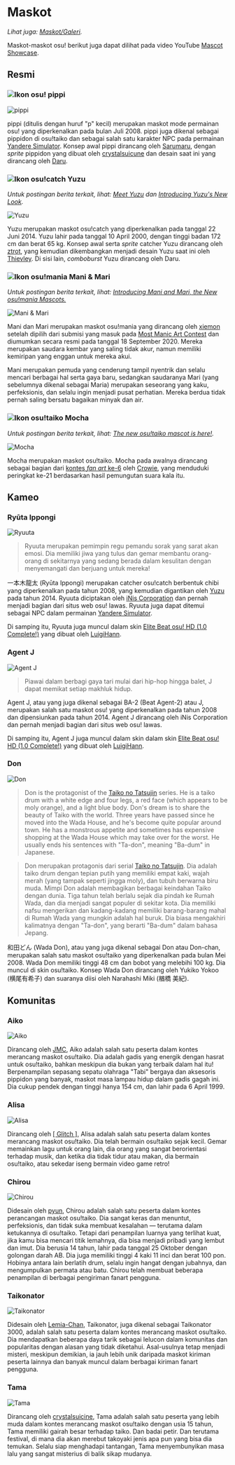 # Maskot

*Lihat juga: [Maskot/Galeri](/wiki/Mascots/Gallery).*

Maskot-maskot osu! berikut juga dapat dilihat pada video YouTube [Mascot Showcase](https://youtu.be/mJF2cAs_MrI).

## Resmi

### ![Ikon osu!](/wiki/shared/mode/osu.png) pippi

![pippi](img/pippi.png "pippi")

pippi (ditulis dengan huruf "p" kecil) merupakan maskot mode permainan osu! yang diperkenalkan pada bulan Juli 2008. pippi juga dikenal sebagai pippidon di osu!taiko dan sebagai salah satu karakter NPC pada permainan [Yandere Simulator](https://yanderesimulator.com). Konsep awal pippi dirancang oleh [Sarumaru](https://osu.ppy.sh/users/9427), dengan *sprite* pippidon yang dibuat oleh [crystalsuicune](https://osu.ppy.sh/users/9974) dan desain saat ini yang dirancang oleh [Daru](https://osu.ppy.sh/users/32480).

### ![Ikon osu!catch](/wiki/shared/mode/catch.png) Yuzu

*Untuk postingan berita terkait, lihat: [Meet Yuzu](https://osu.ppy.sh/home/news/2014-06-21-meet-yuzu) dan [Introducing Yuzu's New Look](https://osu.ppy.sh/home/news/2019-01-09-introducing-yuzu).*

![Yuzu](img/Yuzu.png "Yuzu")

Yuzu merupakan maskot osu!catch yang diperkenalkan pada tanggal 22 Juni 2014. Yuzu lahir pada tanggal 10 April 2000, dengan tinggi badan 172 cm dan berat 65 kg. Konsep awal serta *sprite* catcher Yuzu dirancang oleh [ztrot](https://osu.ppy.sh/users/6347), yang kemudian dikembangkan menjadi desain Yuzu saat ini oleh [Thievley](https://osu.ppy.sh/users/4717672). Di sisi lain, *comboburst* Yuzu dirancang oleh Daru.

### ![Ikon osu!mania](/wiki/shared/mode/mania.png) Mani & Mari

*Untuk postingan berita terkait, lihat: [Introducing Mani and Mari, the New osu!mania Mascots.](https://osu.ppy.sh/home/news/2020-09-17-introducing-mani-mari-osumania)*

![Mani & Mari](https://assets.ppy.sh/media/mari-mani/wiki-key-condensed.png "Mani & Mari")

Mani dan Mari merupakan maskot osu!mania yang dirancang oleh [xiemon](https://osu.ppy.sh/users/5203667) setelah dipilih dari submisi yang masuk pada [Most Manic Art Contest](https://osu.ppy.sh/community/contests/80) dan diumumkan secara resmi pada tanggal 18 September 2020. Mereka merupakan saudara kembar yang saling tidak akur, namun memiliki kemiripan yang enggan untuk mereka akui.

Mani merupakan pemuda yang cenderung tampil nyentrik dan selalu mencari berbagai hal serta gaya baru, sedangkan saudaranya Mari (yang sebelumnya dikenal sebagai Maria) merupakan seseorang yang kaku, perfeksionis, dan selalu ingin menjadi pusat perhatian. Mereka berdua tidak pernah saling bersatu bagaikan minyak dan air.

### ![Ikon osu!taiko](/wiki/shared/mode/taiko.png) Mocha

*Untuk postingan berita terkait, lihat: [The new osu!taiko mascot is here!](https://osu.ppy.sh/home/news/2017-05-25-the-new-osutaiko-mascot-is-here).*

![Mocha](img/Mocha.png "Mocha")

Mocha merupakan maskot osu!taiko. Mocha pada awalnya dirancang sebagai bagian dari [kontes *fan art* ke-6](https://osu.ppy.sh/community/contests/2) oleh [Crowie](https://osu.ppy.sh/users/6894067), yang menduduki peringkat ke-21 berdasarkan hasil pemungutan suara kala itu.

## Kameo

### Ryūta Ippongi

![Ryuuta](img/Ryuuta.png "Ryuuta")

> Ryuuta merupakan pemimpin regu pemandu sorak yang sarat akan emosi. Dia memiliki jiwa yang tulus dan gemar membantu orang-orang di sekitarnya yang sedang berada dalam kesulitan dengan menyemangati dan berjuang untuk mereka!

一本木龍太 (Ryūta Ippongi) merupakan catcher osu!catch berbentuk chibi yang diperkenalkan pada tahun 2008, yang kemudian digantikan oleh [Yuzu](#yuzu) pada tahun 2014. Ryuuta diciptakan oleh [iNis Corporation](https://en.wikipedia.org/wiki/INiS) dan pernah menjadi bagian dari situs web osu! lawas. Ryuuta juga dapat ditemui sebagai NPC dalam permainan [Yandere Simulator](https://yanderesimulator.com).

Di samping itu, Ryuuta juga muncul dalam skin [Elite Beat osu! HD (1.0 Complete!)](https://osu.ppy.sh/community/forums/topics/190357/) yang dibuat oleh [LuigiHann](https://osu.ppy.sh/users/1079).

### Agent J

![Agent J](img/Agent_J.png "Agent J")

> Piawai dalam berbagi gaya tari mulai dari hip-hop hingga balet, J dapat memikat setiap makhluk hidup.

Agent J, atau yang juga dikenal sebagai BA-2 (Beat Agent-2) atau J, merupakan salah satu maskot osu! yang diperkenalkan pada tahun 2008 dan dipensiunkan pada tahun 2014. Agent J dirancang oleh iNis Corporation dan pernah menjadi bagian dari situs web osu! lawas.

Di samping itu, Agent J juga muncul dalam skin dalam skin [Elite Beat osu! HD (1.0 Complete!)](https://osu.ppy.sh/community/forums/topics/190357/) yang dibuat oleh [LuigiHann](https://osu.ppy.sh/users/1079).

### Don

![Don](img/Don.png "Don")

> Don is the protagonist of the [Taiko no Tatsujin](https://en.wikipedia.org/wiki/Taiko_no_Tatsujin) series. He is a taiko drum with a white edge and four legs, a red face (which appears to be moly orange), and a light blue body. Don's dream is to share the beauty of Taiko with the world. Three years have passed since he moved into the Wada House, and he's become quite popular around town. He has a monstrous appetite and sometimes has expensive shopping at the Wada House which may take over for the worst. He usually ends his sentences with "Ta-don", meaning "Ba-dum" in Japanese.

> Don merupakan protagonis dari serial [Taiko no Tatsujin](https://en.wikipedia.org/wiki/Taiko_no_Tatsujin). Dia adalah taiko drum dengan tepian putih yang memiliki empat kaki, wajah merah (yang tampak seperti jingga moly), dan tubuh berwarna biru muda. Mimpi Don adalah membagikan berbagai keindahan Taiko dengan dunia. Tiga tahun telah berlalu sejak dia pindah ke Rumah Wada, dan dia menjadi sangat populer di sekitar kota. Dia memiliki nafsu mengerikan dan kadang-kadang memiliki barang-barang mahal di Rumah Wada yang mungkin adalah hal buruk. Dia biasa mengakhiri kalimatnya dengan "Ta-don", yang berarti "Ba-dum" dalam bahasa Jepang.

和田どん (Wada Don), atau yang juga dikenal sebagai Don atau Don-chan, merupakan salah satu maskot osu!taiko yang diperkenalkan pada bulan Mei 2008. Wada Don memiliki tinggi 48 cm dan bobot yang melebihi 100 kg. Dia muncul di skin osu!taiko. Konsep Wada Don dirancang oleh Yukiko Yokoo (横尾有希子) dan suaranya diisi oleh Narahashi Miki (楢橋 美紀).

## Komunitas

### Aiko

![Aiko](img/Aiko.png "Aiko")

Dirancang oleh [JMC](https://osu.ppy.sh/users/774010), Aiko adalah salah satu peserta dalam kontes merancang maskot osu!taiko. Dia adalah gadis yang energik dengan hasrat untuk osu!taiko, bahkan meskipun dia bukan yang terbaik dalam hal itu! Berpenampilan sepasang sepatu olahraga "Tabi" bergaya dan aksesoris pippidon yang banyak, maskot masa lampau hidup dalam gadis gagah ini. Dia cukup pendek dengan tinggi hanya 154 cm, dan lahir pada 6 April 1999.

### Alisa

![Alisa](img/Alisa.png "Alisa")

Dirancang oleh [\[ Glitch \]](https://osu.ppy.sh/users/3781400), Alisa adalah salah satu peserta dalam kontes merancang maskot osu!taiko. Dia telah bermain osu!taiko sejak kecil. Gemar memainkan lagu untuk orang lain, dia orang yang sangat berorientasi terhadap musik, dan ketika dia tidak tidur atau makan, dia bermain osu!taiko, atau sekedar iseng bermain video game retro!

### Chirou

![Chirou](img/Chirou.png "Chirou")

Didesain oleh [pyun](https://osu.ppy.sh/users/981534), Chirou adalah salah satu peserta dalam kontes perancangan maskot osu!taiko. Dia sangat keras dan menuntut, perfeksionis, dan tidak suka membuat kesalahan — terutama dalam ketukannya di osu!taiko. Tetapi dari penampilan luarnya yang terlihat kuat, jika kamu bisa mencari titik lemahnya, dia bisa menjadi pribadi yang lembut dan imut. Dia berusia 14 tahun, lahir pada tanggal 25 Oktober dengan golongan darah AB. Dia juga memiliki tinggi 4 kaki 11 inci dan berat 100 pon. Hobinya antara lain berlatih drum, selalu ingin hangat dengan jubahnya, dan mengumpulkan permata atau batu. Chirou telah membuat beberapa penampilan di berbagai pengiriman fanart pengguna.

### Taikonator

![Taikonator](img/Taikonator.png "Taikonator")

Didesain oleh [Lemia-Chan](https://osu.ppy.sh/users/8506749), Taikonator, juga dikenal sebagai Taikonator 3000, adalah salah satu peserta dalam kontes merancang maskot osu!taiko. Dia mendapatkan beberapa daya tarik sebagai lelucon dalam komunitas dan popularitas dengan alasan yang tidak diketahui. Asal-usulnya tetap menjadi misteri, meskipun demikian, ia jauh lebih unik daripada maskot kiriman peserta lainnya dan banyak muncul dalam berbagai kiriman fanart pengguna.

### Tama

![Tama](img/Tama.png "Tama")

Dirancang oleh [crystalsuicine](https://osu.ppy.sh/users/9974), Tama adalah salah satu peserta yang lebih muda dalam kontes merancang maskot osu!taiko dengan usia 15 tahun, Tama memiliki gairah besar terhadap taiko. Dan badai petir. Dan terutama festival, di mana dia akan merebut takoyaki jenis apa pun yang bisa dia temukan. Selalu siap menghadapi tantangan, Tama menyembunyikan masa lalu yang sangat misterius di balik sikap mudanya.
